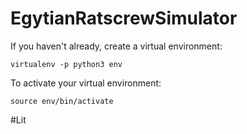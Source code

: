 # EgytianRatscrewSimulator

If you haven't already, create a virtual environment:

````
virtualenv -p python3 env
````

To activate your virtual environment:

````
source env/bin/activate
````

#Lit